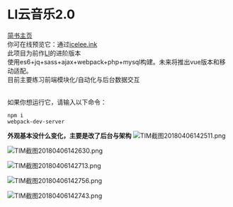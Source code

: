 # LI云音乐2.0
[简书主页](http://www.jianshu.com/u/b597ad508142)<br>
你可在线预览它：通过[icelee.ink](http://icelee.s3.natapp.cc)<br>
此项目为前作[LI](https://github.com/q2578443177/LI)的进阶版本<br>
使用es6+jq+sass+ajax+webpack+php+mysql构建。未来将推出vue版本和移动适配。<br>
目前主要练习前端模块化/自动化与后台数据交互<br><br>

如果你想运行它，请输入以下命令：
```
npm i
webpack-dev-server
```
**外观基本没什么变化，主要是改了后台与架构**
![TIM截图20180406142511.png](https://upload-images.jianshu.io/upload_images/5750842-0fdc63cef4f9dcf7.png?imageMogr2/auto-orient/strip%7CimageView2/2/w/1240)

![TIM截图20180406142630.png](https://upload-images.jianshu.io/upload_images/5750842-ceb91f59871a7f5c.png?imageMogr2/auto-orient/strip%7CimageView2/2/w/1240)

![TIM截图20180406142713.png](https://upload-images.jianshu.io/upload_images/5750842-3df1df59badcec56.png?imageMogr2/auto-orient/strip%7CimageView2/2/w/1240)

![TIM截图20180406142756.png](https://upload-images.jianshu.io/upload_images/5750842-ae313f115ab836c5.png?imageMogr2/auto-orient/strip%7CimageView2/2/w/1240)

![TIM截图20180406142743.png](https://upload-images.jianshu.io/upload_images/5750842-6b1926b3dc00ec87.png?imageMogr2/auto-orient/strip%7CimageView2/2/w/1240)
